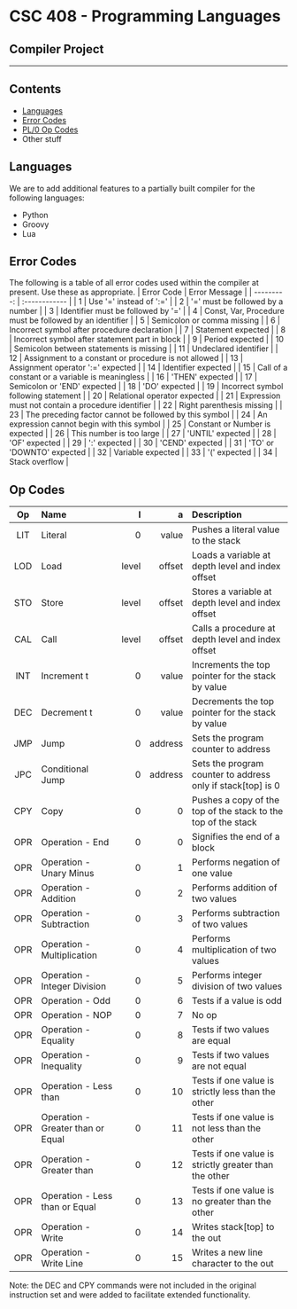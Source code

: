 # CSC 408 - Programming Languages
## Compiler Project
***
## Contents
- [Languages](#languages)
- [Error Codes](#error-codes)
- [PL/0 Op Codes](#op-codes)
- Other stuff

## Languages

We are to add additional features to a partially built compiler for the following languages:
* Python
* Groovy
* Lua

## Error Codes

The following is a table of all error codes used within the compiler at present. Use these as appropriate.
| Error Code | Error Message |
| ---------: | :------------ |
| 1          | Use '=' instead of ':=' |
| 2          | '=' must be followed by a number |
| 3          | Identifier must be followed by '=' |
| 4          | Const, Var, Procedure must be followed by an identifier |
| 5          | Semicolon or comma missing |
| 6          | Incorrect symbol after procedure declaration |
| 7          | Statement expected |
| 8          | Incorrect symbol after statement part in block |
| 9          | Period expected |
| 10         | Semicolon between statements is missing |
| 11         | Undeclared identifier |
| 12         | Assignment to a constant or procedure is not allowed |
| 13         | Assignment operator ':=' expected |
| 14         | Identifier expected |
| 15         | Call of a constant or a variable is meaningless |
| 16         | 'THEN' expected |
| 17         | Semicolon or 'END' expected |
| 18         | 'DO' expected |
| 19         | Incorrect symbol following statement |
| 20         | Relational operator expected |
| 21         | Expression must not contain a procedure identifier |
| 22         | Right parenthesis missing |
| 23         | The preceding factor cannot be followed by this symbol |
| 24         | An expression cannot begin with this symbol |
| 25         | Constant or Number is expected |
| 26         | This number is too large |
| 27         | 'UNTIL' expected |
| 28         | 'OF' expected |
| 29         | ':' expected |
| 30         | 'CEND' expected |
| 31         | 'TO' or 'DOWNTO' expected |
| 32         | Variable expected |
| 33         | '(' expected |
| 34         | Stack overflow |

## Op Codes
| Op  | Name | l  | a  | Description |
| :-: | :--- | -: | -: | :---------- |
| LIT | Literal | 0 | value | Pushes a literal value to the stack |
| LOD | Load | level | offset | Loads a variable at depth level and index offset |
| STO | Store | level | offset | Stores a variable at depth level and index offset |
| CAL | Call | level | offset | Calls a procedure at depth level and index offset |
| INT | Increment t | 0 | value | Increments the top pointer for the stack by value |
| DEC | Decrement t | 0 | value | Decrements the top pointer for the stack by value |
| JMP | Jump | 0 | address | Sets the program counter to address |
| JPC | Conditional Jump | 0 | address | Sets the program counter to address only if stack[top] is 0 |
| CPY | Copy | 0 | 0 | Pushes a copy of the top of the stack to the top of the stack |
| OPR | Operation - End | 0 | 0 | Signifies the end of a block |
| OPR | Operation - Unary Minus | 0 | 1 | Performs negation of one value |
| OPR | Operation - Addition | 0 | 2 | Performs addition of two values |
| OPR | Operation - Subtraction | 0 | 3 | Performs subtraction of two values |
| OPR | Operation - Multiplication | 0 | 4 | Performs multiplication of two values |
| OPR | Operation - Integer Division | 0 | 5 | Performs integer division of two values |
| OPR | Operation - Odd | 0 | 6 | Tests if a value is odd |
| OPR | Operation - NOP | 0 | 7 | No op |
| OPR | Operation - Equality | 0 | 8 | Tests if two values are equal |
| OPR | Operation - Inequality | 0 | 9 | Tests if two values are not equal |
| OPR | Operation - Less than | 0 | 10 | Tests if one value is strictly less than the other |
| OPR | Operation - Greater than or Equal | 0 | 11 | Tests if one value is not less than the other |
| OPR | Operation - Greater than | 0 | 12 | Tests if one value is strictly greater than the other |
| OPR | Operation - Less than or Equal | 0 | 13 | Tests if one value is no greater than the other |
| OPR | Operation - Write | 0 | 14 | Writes stack[top] to the out |
| OPR | Operation - Write Line | 0 | 15 | Writes a new line character to the out |

Note: the DEC and CPY commands were not included in the original instruction set and were added to facilitate extended functionality.

